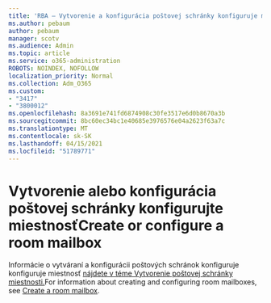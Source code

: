 ```yaml
---
title: 'RBA – Vytvorenie a konfigurácia poštovej schránky konfiguruje miestnosť '
ms.author: pebaum
author: pebaum
manager: scotv
ms.audience: Admin
ms.topic: article
ms.service: o365-administration
ROBOTS: NOINDEX, NOFOLLOW
localization_priority: Normal
ms.collection: Adm_O365
ms.custom:
- "3417"
- "3800012"
ms.openlocfilehash: 8a3691e741fd6874908c30fe3517e6d0b8670a3b
ms.sourcegitcommit: 8bc60ec34bc1e40685e3976576e04a2623f63a7c
ms.translationtype: MT
ms.contentlocale: sk-SK
ms.lasthandoff: 04/15/2021
ms.locfileid: "51789771"
---
```

# <a name="create-or-configure-a-room-mailbox"></a><span data-ttu-id="48b7f-102">Vytvorenie alebo konfigurácia poštovej schránky konfigurujte miestnosť</span><span class="sxs-lookup"><span data-stu-id="48b7f-102">Create or configure a room mailbox</span></span>

<span data-ttu-id="48b7f-103">Informácie o vytváraní a konfigurácii poštových schránok konfiguruje konfiguruje miestnosť [nájdete v téme Vytvorenie poštovej schránky miestnosti.](https://docs.microsoft.com/exchange/recipients/room-mailboxes?view=exchserver-2019#create-a-room-mailbox)</span><span class="sxs-lookup"><span data-stu-id="48b7f-103">For information about creating and configuring room mailboxes, see [Create a room mailbox](https://docs.microsoft.com/exchange/recipients/room-mailboxes?view=exchserver-2019#create-a-room-mailbox).</span></span>